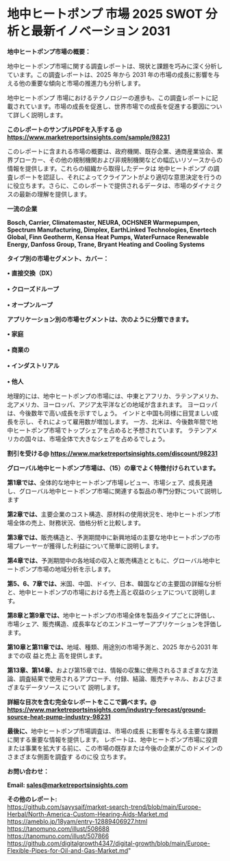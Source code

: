 # 地中ヒートポンプ 市場 2025 SWOT 分析と最新イノベーション 2031

<strong><b>地中ヒートポンプ市場の概要：</b></strong>

地中ヒートポンプ市場に関する調査レポートは、現状と課題を巧みに深く分析しています。この調査レポートは、2025 年から 2031 年の市場の成長に影響を与える他の重要な傾向と市場の推進力も分析します。

地中ヒートポンプ 市場におけるテクノロジーの進歩も、この調査レポートに記載されています。市場の成長を促進し、世界市場での成長を促進する要因について詳しく説明します。

<strong>このレポートのサンプルPDFを入手する @ <a href=https://www.marketreportsinsights.com/sample/98231>https://www.marketreportsinsights.com/sample/98231</a></strong>

このレポートに含まれる市場の概要は、政府機関、既存企業、通商産業協会、業界ブローカー、その他の規制機関および非規制機関などの幅広いリソースからの情報を提供します。これらの組織から取得したデータは 地中ヒートポンプ の調査レポートを認証し、それによってクライアントがより適切な意思決定を行うのに役立ちます。さらに、このレポートで提供されるデータは、市場のダイナミクスの最新の理解を提供します。

<strong>一流の企業</strong>

<strong><b>Bosch, Carrier, Climatemaster, NEURA, OCHSNER Warmepumpen, Spectrum Manufacturing, Dimplex, EarthLinked Technologies, Enertech Global, Finn Geotherm, Kensa Heat Pumps, WaterFurnace Renewable Energy, Danfoss Group, Trane, Bryant Heating and Cooling Systems</b></strong>

<strong><b>タイプ別の市場セグメント、カバー：</b></strong>

<strong>• 直接交換（DX）<br><br>• クローズドループ<br><br>• オープンループ</strong>

<strong><b>アプリケーション別の市場セグメントは、次のように分類できます。</b></strong>

<strong>• 家庭<br><br>• 商業の<br><br>• インダストリアル<br><br>• 他人</strong>

 地理的には、地中ヒートポンプの市場には、中東とアフリカ、ラテンアメリカ、北アメリカ、ヨーロッパ、アジア太平洋などの地域が含まれます。 ヨーロッパは、今後数年で高い成長を示すでしょう。 インドと中国も同様に目覚ましい成長を示し、それによって雇用数が増加します。 一方、北米は、今後数年間で地中ヒートポンプ市場でトップシェアを占めると予想されています。 ラテンアメリカの国々は、市場全体で大きなシェアを占めるでしょう。

<strong>割引を受ける@ <a href=https://www.marketreportsinsights.com/discount/98231>https://www.marketreportsinsights.com/discount/98231</a></strong>

<strong><b>グローバル地中ヒートポンプ市場は、（15）の章でよく特徴付けられています。</b></strong>

<strong><b>第</b></strong><strong><b>1章では、</b></strong>全体的な地中ヒートポンプ市場レビュー、市場シェア、成長見通し、グローバル地中ヒートポンプ市場に関連する製品の専門分野について説明します

<strong><b>第2章では、</b></strong>主要企業のコスト構造、原材料の使用状況を、地中ヒートポンプ市場全体の売上、財務状況、価格分析と比較します。

<strong><b>第3章では、</b></strong>販売構造と、予測期間中に新興地域の主要な地中ヒートポンプの市場プレーヤーが獲得した利益について簡単に説明します。

<strong><b>第4章では、</b></strong>予測期間中の各地域の収入と販売構造とともに、グローバル地中ヒートポンプ市場の地域分析を示します。

<strong><b>第5、6、7章では、</b></strong>米国、中国、ドイツ、日本、韓国などの主要国の詳細な分析と、地中ヒートポンプの市場における売上高と収益のシェアについて説明します。

<strong><b>第8章と第9章では、</b></strong>地中ヒートポンプの市場全体を製品タイプごとに評価し、市場シェア、販売構造、成長率などのエンドユーザーアプリケーションを評価します。

<strong><b>第10章と第11章では、</b></strong>地域、種類、用途別の市場予測と、2025 年から2031 年までの収 益と売上 高を提供します。

<strong><b>第13章、第14章、</b></strong>および第15章では、情報の収集に使用されるさまざまな方法論、調査結果で使用されるアプローチ、付録、結論、販売チャネル、およびさまざまなデータソース について 説明します。

<strong>詳細な目次を含む完全なレポートをここで調べます。@ <a href=https://www.marketreportsinsights.com/industry-forecast/ground-source-heat-pump-industry-98231>https://www.marketreportsinsights.com/industry-forecast/ground-source-heat-pump-industry-98231</a></strong>

<strong><b>最後に、</b></strong>地中ヒートポンプ市場調査は、市場の成長 に影響を</a>与える主要な課題に関する重要な情報を提供します。 レポートは、地中ヒートポンプ市場に投資または事業を拡大する前に、この市場の既存または今後の企業がこのドメインのさまざまな側面を調査す るのに役 立ちます。

<strong><b>お問い合わせ：</b></strong>

<strong>Email: </strong><a href=mailto:sales@marketreportsinsights.com><strong>sales@marketreportsinsights.com</strong></a>

<strong>その他のレポート:</strong>
<br>
<a href=https://github.com/sayysaif/market-search-trend/blob/main/Europe-Herbal/North-America-Custom-Hearing-Aids-Market.md>https://github.com/sayysaif/market-search-trend/blob/main/Europe-Herbal/North-America-Custom-Hearing-Aids-Market.md</a>
<br>
<a href=https://ameblo.jp/18yam/entry-12889406927.html>https://ameblo.jp/18yam/entry-12889406927.html</a>
<br>
<a href=https://tanomuno.com/illust/508688>https://tanomuno.com/illust/508688</a>
<br>
<a href=https://tanomuno.com/illust/507866>https://tanomuno.com/illust/507866</a>
<br>
<a href=https://github.com/digitalgrowth4347/digital-growth/blob/main/Europe-Flexible-Pipes-for-Oil-and-Gas-Market.md>https://github.com/digitalgrowth4347/digital-growth/blob/main/Europe-Flexible-Pipes-for-Oil-and-Gas-Market.md</a>"
